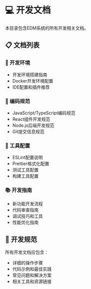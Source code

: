 # 💻 开发文档

本目录包含EDM系统的所有开发相关文档。

## 📋 文档列表

### 🚀 开发环境
- 开发环境搭建指南
- Docker开发环境配置
- IDE配置和插件推荐

### 📝 编码规范
- JavaScript/TypeScript编码规范
- React组件开发规范
- Node.js后端开发规范
- Git提交信息规范

### 🔧 工具配置
- ESLint配置说明
- Prettier格式化配置
- 测试工具配置
- 构建工具配置

### 📚 开发指南
- 新功能开发流程
- 代码审查指南
- 调试技巧和工具
- 性能优化指南

## 📝 开发规范

所有开发文档应包含：
- 详细的操作步骤
- 代码示例和最佳实践
- 常见问题和解决方案
- 相关工具和资源链接 